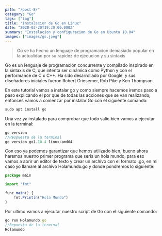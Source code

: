 ```yaml
---
path: "/post-8/"
category: "Go"
tags: ["tag"]
title: "Instalacion de Go en Linux"
date: "2020-03-20T19:30:00.000Z"
summary: "Instalacion y configuracion de Go en Ubuntu 18.04"
images: ["images/go.jpeg"]
---
```


> Go se ha hecho un lenguaje de programacion demasiado popular en la actualidad por su rapidez de ejecucion y su sintaxis

Go es un lenguaje de programación concurrente y compilado inspirado en la sintaxis de C, que intenta ser dinámica como Python y con el performance de C o C++. Ha sido desarrollado por Google, y sus diseñadores iniciales fueron Robert Griesemer, Rob Pike y Ken Thompson.

En este tutorial vamos a instalar go y como siempre hacemos iremos paso a paso explicando el por que de todas las acciones que se van realizando, entonces vamos a comenzar por instalar Go con el siguiente comando:

```js
sudo apt install go
```
Una vez ya instalado para comprobar que todo salio bien vamos a ejecutar en la terminal:

```js
go version
//Respuesta de la terminal
go version go1.10.4 linux/amd64

```
Con eso ya podemos garantizar que hemos utilizado bien, bueno ahora haremos nuestro primer programa que seria un hola mundo, para eso vamos a abrir un editor de texto y crear un archivo con el formato .go, en mi caso yo llamare al archivo 
Holamundo.go y donde pondremos lo siguiente:

```js
package main

import "fmt"

func main() {
	fmt.Println("Hola Mundo")
}
```
Por ultimo vamos a ejecutar nuestro script de Go con el siguiente comando:

```js
go run Holamundo.go
//Repuesta de la terminal
Holamundo
```
